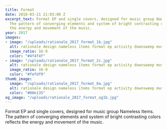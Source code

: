 ```yaml
---
title: Format
date: 2018-03-21 21:03:00 Z
excerpt_text: Format EP and single covers, designed for music group Nameless Items.
  The pattern of converging elements and system of bright contrasting colors reflects
  the energy and movement of the music.
year: 2017
images:
- image: "/uploads/rationale_2017_format_1b.jpg"
  alt: rationale design nameless items format ep activity downsweep music album cover
  image_ratio: 16-9
  color: "#4f4f4f"
- image: "/uploads/rationale_2017_format_2c.jpg"
  alt: rationale design nameless items format ep activity downsweep music album cover
  image_ratio: 16-9
  color: "#fefdf9"
thumb_image:
  image: "/uploads/rationale_2017_format_0a.jpg"
  alt: rationale design nameless items format ep activity downsweep music album cover
  color: "#00e135"
og_image: "/uploads/rationale_2017_format_og1b.jpg"
---
```


Format EP and single covers, designed for music group Nameless Items. The pattern of converging elements and system of bright contrasting colors reflects the energy and movement of the music.